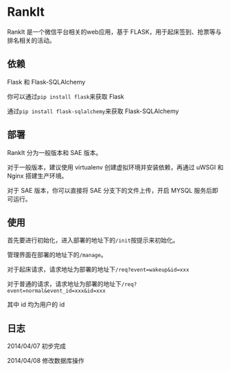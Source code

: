 RankIt
=======

RankIt 是一个微信平台相关的web应用，基于 FLASK，用于起床签到、抢票等与排名相关的活动。

依赖
----

Flask 和 Flask-SQLAlchemy

你可以通过`pip install flask`来获取 Flask

通过`pip install flask-sqlalchemy`来获取 Flask-SQLAlchemy

部署
----

RankIt 分为一般版本和 SAE 版本。

对于一般版本，建议使用 virtualenv 创建虚拟环境并安装依赖，再通过 uWSGI 和 Nginx 搭建生产环境。

对于 SAE 版本，你可以直接将 SAE 分支下的文件上传，开启 MYSQL 服务后即可运行。

使用
----

首先要进行初始化，进入部署的地址下的`/init`按提示来初始化。

管理界面在部署的地址下的`/manage`。

对于起床请求，请求地址为部署的地址下`/req?event=wakeup&id=xxx`

对于普通的请求，请求地址为部署的地址下`/req?event=normal&event_id=xxx&id=xxx`

其中 id 均为用户的 id

日志
----

2014/04/07  初步完成

2014/04/08  修改数据库操作
